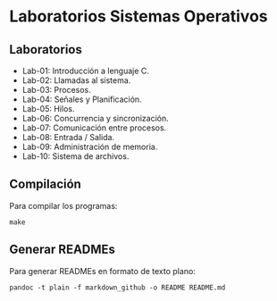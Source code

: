 # Laboratorios Sistemas Operativos

## Laboratorios

- Lab-01: Introducción a lenguaje C.
- Lab-02: Llamadas al sistema.
- Lab-03: Procesos.
- Lab-04: Señales y Planificación.
- Lab-05: Hilos.
- Lab-06: Concurrencia y sincronización.
- Lab-07: Comunicación entre procesos.
- Lab-08: Entrada / Salida.
- Lab-09: Administración de memoria.
- Lab-10: Sistema de archivos.

## Compilación

Para compilar los programas:

```
make
```

## Generar READMEs

Para generar READMEs en formato de texto plano:

```
pandoc -t plain -f markdown_github -o README README.md
```

